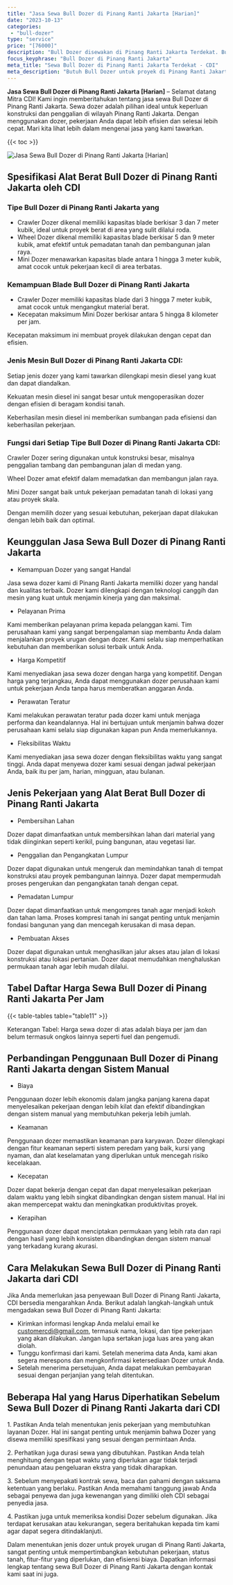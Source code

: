 ```yaml
---
title: "Jasa Sewa Bull Dozer di Pinang Ranti Jakarta [Harian]"
date: "2023-10-13"
categories:
 - "bull-dozer"
type: "service"
price: "[76000]"
description: "Bull Dozer disewakan di Pinang Ranti Jakarta Terdekat. Bull Dozer unggulan untuk kebutuhan proyek konstruksi dengan performa maksimal. Segera konsultasikan kebutuhan Anda."
focus_keyphrase: "Bull Dozer di Pinang Ranti Jakarta"
meta_title: "Sewa Bull Dozer di Pinang Ranti Jakarta Terdekat - CDI"
meta_description: "Butuh Bull Dozer untuk proyek di Pinang Ranti Jakarta? Kami adalah solusi tepat dengan penawaran terbaik. Segera hubungi kami."
---
```


**Jasa Sewa Bull Dozer di Pinang Ranti Jakarta [Harian]** – Selamat datang Mitra CDI! Kami ingin memberitahukan tentang jasa sewa Bull Dozer di Pinang Ranti Jakarta. Sewa dozer adalah pilihan ideal untuk keperluan konstruksi dan penggalian di wilayah Pinang Ranti Jakarta. Dengan menggunakan dozer, pekerjaan Anda dapat lebih efisien dan selesai lebih cepat. Mari kita lihat lebih dalam mengenai jasa yang kami tawarkan.

{{< toc >}}

![Jasa Sewa Bull Dozer di Pinang Ranti Jakarta [Harian]](/images/bull-dozer/bull-dozer-19.jpg)

## Spesifikasi Alat Berat Bull Dozer di Pinang Ranti Jakarta oleh CDI

### Tipe Bull Dozer di Pinang Ranti Jakarta yang

*   Crawler Dozer dikenal memiliki kapasitas blade berkisar 3 dan 7 meter kubik, ideal untuk proyek berat di area yang sulit dilalui roda.
*   Wheel Dozer dikenal memiliki kapasitas blade berkisar 5 dan 9 meter kubik, amat efektif untuk pemadatan tanah dan pembangunan jalan raya.
*   Mini Dozer menawarkan kapasitas blade antara 1 hingga 3 meter kubik, amat cocok untuk pekerjaan kecil di area terbatas.

### Kemampuan Blade Bull Dozer di Pinang Ranti Jakarta

*   Crawler Dozer memiliki kapasitas blade dari 3 hingga 7 meter kubik, amat cocok untuk mengangkut material berat.
*   Kecepatan maksimum Mini Dozer berkisar antara 5 hingga 8 kilometer per jam.

Kecepatan maksimum ini membuat proyek dilakukan dengan cepat dan efisien.

### Jenis Mesin Bull Dozer di Pinang Ranti Jakarta CDI:

Setiap jenis dozer yang kami tawarkan dilengkapi mesin diesel yang kuat dan dapat diandalkan.

Kekuatan mesin diesel ini sangat besar untuk mengoperasikan dozer dengan efisien di beragam kondisi tanah.

Keberhasilan mesin diesel ini memberikan sumbangan pada efisiensi dan keberhasilan pekerjaan.

### Fungsi dari Setiap Tipe Bull Dozer di Pinang Ranti Jakarta CDI:

Crawler Dozer sering digunakan untuk konstruksi besar, misalnya penggalian tambang dan pembangunan jalan di medan yang.

Wheel Dozer amat efektif dalam memadatkan dan membangun jalan raya.

Mini Dozer sangat baik untuk pekerjaan pemadatan tanah di lokasi yang atau proyek skala.

Dengan memilih dozer yang sesuai kebutuhan, pekerjaan dapat dilakukan dengan lebih baik dan optimal.

## Keunggulan Jasa Sewa Bull Dozer di Pinang Ranti Jakarta

*   Kemampuan Dozer yang sangat Handal

Jasa sewa dozer kami di Pinang Ranti Jakarta memiliki dozer yang handal dan kualitas terbaik. Dozer kami dilengkapi dengan teknologi canggih dan mesin yang kuat untuk menjamin kinerja yang dan maksimal.
*   Pelayanan Prima

Kami memberikan pelayanan prima kepada pelanggan kami. Tim perusahaan kami yang sangat berpengalaman siap membantu Anda dalam menjalankan proyek urugan dengan dozer. Kami selalu siap memperhatikan kebutuhan dan memberikan solusi terbaik untuk Anda.
*   Harga Kompetitif

Kami menyediakan jasa sewa dozer dengan harga yang kompetitif. Dengan harga yang terjangkau, Anda dapat menggunakan dozer perusahaan kami untuk pekerjaan Anda tanpa harus memberatkan anggaran Anda.
*   Perawatan Teratur

Kami melakukan perawatan teratur pada dozer kami untuk menjaga performa dan keandalannya. Hal ini bertujuan untuk menjamin bahwa dozer perusahaan kami selalu siap digunakan kapan pun Anda memerlukannya.
*   Fleksibilitas Waktu

Kami menyediakan jasa sewa dozer dengan fleksibilitas waktu yang sangat tinggi. Anda dapat menyewa dozer kami sesuai dengan jadwal pekerjaan Anda, baik itu per jam, harian, mingguan, atau bulanan.

## Jenis Pekerjaan yang Alat Berat Bull Dozer di Pinang Ranti Jakarta

*   Pembersihan Lahan

Dozer dapat dimanfaatkan untuk membersihkan lahan dari material yang tidak diinginkan seperti kerikil, puing bangunan, atau vegetasi liar.
*   Penggalian dan Pengangkatan Lumpur

Dozer dapat digunakan untuk mengeruk dan memindahkan tanah di tempat konstruksi atau proyek pembangunan lainnya. Dozer dapat mempermudah proses pengerukan dan pengangkatan tanah dengan cepat.
*   Pemadatan Lumpur

Dozer dapat dimanfaatkan untuk mengompres tanah agar menjadi kokoh dan tahan lama. Proses kompresi tanah ini sangat penting untuk menjamin fondasi bangunan yang dan mencegah kerusakan di masa depan.
*   Pembuatan Akses

Dozer dapat digunakan untuk menghasilkan jalur akses atau jalan di lokasi konstruksi atau lokasi pertanian. Dozer dapat memudahkan menghaluskan permukaan tanah agar lebih mudah dilalui.

## Tabel Daftar Harga Sewa Bull Dozer di Pinang Ranti Jakarta Per Jam

{{< table-tables table="table11" >}}

Keterangan Tabel: Harga sewa dozer di atas adalah biaya per jam dan belum termasuk ongkos lainnya seperti fuel dan pengemudi.

## Perbandingan Penggunaan Bull Dozer di Pinang Ranti Jakarta dengan Sistem Manual

*   Biaya

Penggunaan dozer lebih ekonomis dalam jangka panjang karena dapat menyelesaikan pekerjaan dengan lebih kilat dan efektif dibandingkan dengan sistem manual yang membutuhkan pekerja lebih jumlah.
*   Keamanan

Penggunaan dozer memastikan keamanan para karyawan. Dozer dilengkapi dengan fitur keamanan seperti sistem peredam yang baik, kursi yang nyaman, dan alat keselamatan yang diperlukan untuk mencegah risiko kecelakaan.
*   Kecepatan

Dozer dapat bekerja dengan cepat dan dapat menyelesaikan pekerjaan dalam waktu yang lebih singkat dibandingkan dengan sistem manual. Hal ini akan mempercepat waktu dan meningkatkan produktivitas proyek.
*   Kerapihan

Penggunaan dozer dapat menciptakan permukaan yang lebih rata dan rapi dengan hasil yang lebih konsisten dibandingkan dengan sistem manual yang terkadang kurang akurasi.

## Cara Melakukan Sewa Bull Dozer di Pinang Ranti Jakarta dari CDI

Jika Anda memerlukan jasa penyewaan Bull Dozer di Pinang Ranti Jakarta, CDI bersedia mengarahkan Anda. Berikut adalah langkah-langkah untuk mengadakan sewa Bull Dozer di Pinang Ranti Jakarta:

*   Kirimkan informasi lengkap Anda melalui email ke customercdi@gmail.com, termasuk nama, lokasi, dan tipe pekerjaan yang akan dilakukan. Jangan lupa sertakan juga luas area yang akan diolah.
*   Tunggu konfirmasi dari kami. Setelah menerima data Anda, kami akan segera merespons dan mengkonfirmasi ketersediaan Dozer untuk Anda.
*   Setelah menerima persetujuan, Anda dapat melakukan pembayaran sesuai dengan perjanjian yang telah ditentukan.

## Beberapa Hal yang Harus Diperhatikan Sebelum Sewa Bull Dozer di Pinang Ranti Jakarta dari CDI

1\.  Pastikan Anda telah menentukan jenis pekerjaan yang membutuhkan layanan Dozer. Hal ini sangat penting untuk menjamin bahwa Dozer yang disewa memiliki spesifikasi yang sesuai dengan permintaan Anda.

2\.  Perhatikan juga durasi sewa yang dibutuhkan. Pastikan Anda telah menghitung dengan tepat waktu yang diperlukan agar tidak terjadi penundaan atau pengeluaran ekstra yang tidak diharapkan.

3\.  Sebelum menyepakati kontrak sewa, baca dan pahami dengan saksama ketentuan yang berlaku. Pastikan Anda memahami tanggung jawab Anda sebagai penyewa dan juga kewenangan yang dimiliki oleh CDI sebagai penyedia jasa.

4\.  Pastikan juga untuk memeriksa kondisi Dozer sebelum digunakan. Jika terdapat kerusakan atau kekurangan, segera beritahukan kepada tim kami agar dapat segera ditindaklanjuti.

Dalam menentukan jenis dozer untuk proyek urugan di Pinang Ranti Jakarta, sangat penting untuk mempertimbangkan kebutuhan pekerjaan, status tanah, fitur-fitur yang diperlukan, dan efisiensi biaya. Dapatkan informasi lengkap tentang sewa Bull Dozer di Pinang Ranti Jakarta dengan kontak kami saat ini juga.